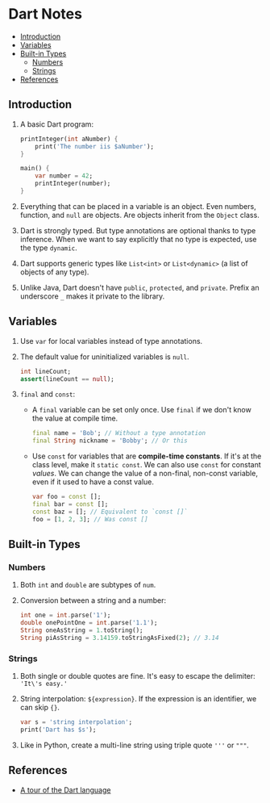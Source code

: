 # Dart Notes

* [Introduction](#introduction)
* [Variables](#variables)
* [Built-in Types](#built-in-types)
  * [Numbers](#numbers)
  * [Strings](#strings)
* [References](#references)

## Introduction

1. A basic Dart program:

    ```dart
    printInteger(int aNumber) {
        print('The number iis $aNumber');
    }

    main() {
        var number = 42;
        printInteger(number);
    }
    ```

2. Everything that can be placed in a variable is an object. Even numbers, function, and `null` are objects. Are objects inherit from the `Object` class.

3. Dart is strongly typed. But type annotations are optional thanks to type inference. When we want to say explicitly that no type is expected, use the type `dynamic`.

4. Dart supports generic types like `List<int>` or `List<dynamic>` (a list of objects of any type).

5. Unlike Java, Dart doesn't have `public`, `protected`, and `private`. Prefix an underscore `_` makes it private to the library.

## Variables

1. Use `var` for local variables instead of type annotations.

2. The default value for uninitialized variables is `null`.

    ```dart
    int lineCount;
    assert(lineCount == null);
    ```

3. `final` and `const`:
    * A `final` variable can be set only once. Use `final` if we don't know the value at compile time.

        ```dart
        final name = 'Bob'; // Without a type annotation
        final String nickname = 'Bobby'; // Or this
        ```

    * Use `const` for variables that are **compile-time constants**. If it's at the class level, make it `static const`. We can also use `const` for constant *values*. We can change the value of a non-final, non-const variable, even if it used to have a const value.

        ```dart
        var foo = const [];
        final bar = const [];
        const baz = []; // Equivalent to `const []`
        foo = [1, 2, 3]; // Was const []
        ```

## Built-in Types

### Numbers

1. Both `int` and `double` are subtypes of `num`.

2. Conversion between a string and a number:

    ```dart
    int one = int.parse('1');
    double onePointOne = int.parse('1.1');
    String oneAsString = 1.toString();
    String piAsString = 3.14159.toStringAsFixed(2); // 3.14
    ```

### Strings

1. Both single or double quotes are fine. It's easy to escape the delimiter: `'It\'s easy.'`

2. String interpolation: `${expression}`. If the expression is an identifier, we can skip `{}`.

    ```dart
    var s = 'string interpolation';
    print('Dart has $s');
    ```

3. Like in Python, create a multi-line string using triple quote `'''` or `"""`.

## References

* [A tour of the Dart language](https://dart.dev/guides/language/language-tour)

